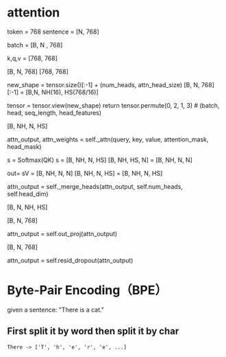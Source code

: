 

# attention


token = 768
sentence = [N, 768]
<!-- [N + 1, 768] -->
batch = [B,  N , 768] 
<!-- [B,  N + 1 , 768]  -->
k,q,v = [768, 768]

<!-- project -->
[B, N, 768] [768, 768] 
<!-- [B, N + 1, 768] [768, 768]  -->
<!-- [B,     1, 768] [768, 768] -->


new_shape = tensor.size()[:-1] + (num_heads, attn_head_size)
[B, N, 768][:-1] = [B,N, NH(16), HS(768/16)]

<!-- [B, N + 1, 768]  -->


tensor = tensor.view(new_shape)
return tensor.permute(0, 2, 1, 3)  # (batch, head, seq_length, head_features)

[B, NH, N, HS]
<!-- [B, NH, N + 1, HS]  -->

attn_output, attn_weights = self._attn(query, key, value, attention_mask, head_mask)

s = Softmax(QK)
s = [B, NH, N, HS] [B, NH, HS, N] = [B, NH, N, N]
<!--[B, NH, N + 1, HS] [B, NH, HS, N + 1] -> [B, NH, N + 1, N + 1]-->

out= sV = [B, NH, N, N] [B, NH, N, HS] =  [B, NH, N, HS]
<!-- [B, NH, N + 1, N + 1]  [B, NH, N + 1, HS] -->


attn_output = self._merge_heads(attn_output, self.num_heads, self.head_dim)

[B, N, NH, HS]

[B, N, 768]

attn_output = self.out_proj(attn_output)

[B, N, 768]

attn_output = self.resid_dropout(attn_output)


#  Byte-Pair Encoding（BPE）

given a sentence: "There is a cat."

## First split it by word then split it by char
```
There -> ['T', 'h', 'e', 'r', 'e', ...]
```


